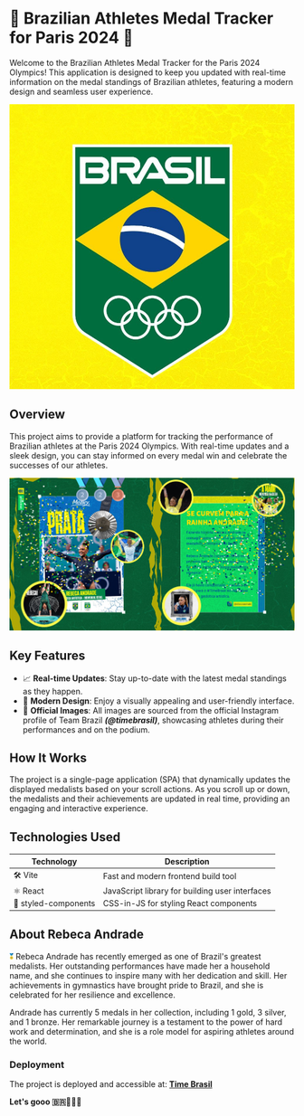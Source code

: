 # 🥇 Brazilian Athletes Medal Tracker for Paris 2024 🥇

Welcome to the Brazilian Athletes Medal Tracker for the Paris 2024 Olympics! This application is designed to keep you updated with real-time information on the medal standings of Brazilian athletes, featuring a modern design and seamless user experience.

![Time Brasil Logo](./public/assets/time-brazil.jpg)

## Overview

This project aims to provide a platform for tracking the performance of Brazilian athletes at the Paris 2024 Olympics. With real-time updates and a sleek design, you can stay informed on every medal win and celebrate the successes of our athletes.

![Project Preview](./public/assets/preview.png)

## Key Features

- 📈 **Real-time Updates**: Stay up-to-date with the latest medal standings as they happen.
- 🎨 **Modern Design**: Enjoy a visually appealing and user-friendly interface.
- 📸 **Official Images**: All images are sourced from the official Instagram profile of Team Brazil ***(@timebrasil)***, showcasing athletes during their performances and on the podium.

## How It Works

The project is a single-page application (SPA) that dynamically updates the displayed medalists based on your scroll actions. As you scroll up or down, the medalists and their achievements are updated in real time, providing an engaging and interactive experience.


## Technologies Used

| Technology           | Description                                     |
| -------------------- | ----------------------------------------------- |
| 🛠️ Vite              | Fast and modern frontend build tool             |
| ⚛️ React             | JavaScript library for building user interfaces |
| 💅 styled-components | CSS-in-JS for styling React components          |

## About Rebeca Andrade

<img src="./public/assets/images/medals/gold.svg" alt="Rebeca Andrade" width="7" />
Rebeca Andrade has recently emerged as one of Brazil's greatest medalists. Her outstanding performances have made her a household name, and she continues to inspire many with her dedication and skill. Her achievements in gymnastics have brought pride to Brazil, and she is celebrated for her resilience and excellence.

Andrade has currently 5 medals in her collection, including 1 gold, 3 silver, and 1 bronze. Her remarkable journey is a testament to the power of hard work and determination, and she is a role model for aspiring athletes around the world.

### Deployment
The project is deployed and accessible at: **[Time Brasil](https://brazilian-athletes-medal-tracker.netlify.app/)**

**Let's gooo 🇧🇷🥇🥈🥉**
